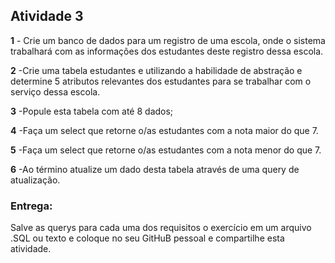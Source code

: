 ## Atividade 3

**1** - Crie um banco de dados para um registro de uma escola, onde o sistema trabalhará com as informações dos estudantes deste registro dessa escola. 

**2** -Crie uma tabela estudantes e utilizando a habilidade de abstração e determine 5 atributos relevantes dos estudantes para se trabalhar com o serviço dessa escola.

**3** -Popule esta tabela com até 8 dados;

**4** -Faça um select que retorne o/as estudantes  com a nota maior do que 7.

**5** -Faça um select que retorne o/as estudantes  com a nota menor do que 7.

**6** -Ao término atualize um dado desta tabela através de uma query de atualização.

### Entrega:
Salve as querys para cada uma dos requisitos o exercício em um arquivo .SQL ou texto e coloque no seu GitHuB pessoal e compartilhe esta atividade.

